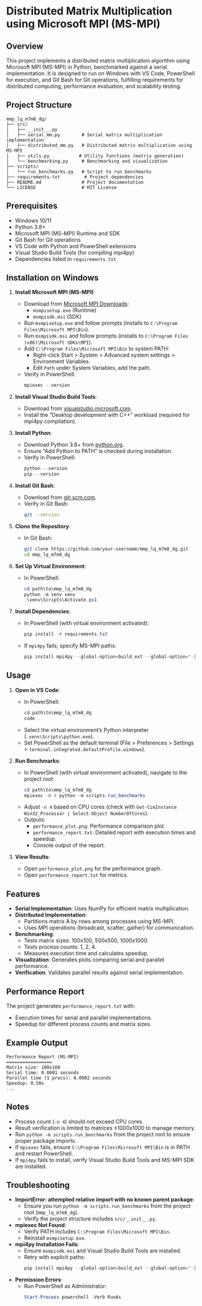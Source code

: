 # Distributed Matrix Multiplication using Microsoft MPI (MS-MPI)

## Overview

This project implements a distributed matrix multiplication algorithm using Microsoft MPI (MS-MPI) in Python, benchmarked against a serial implementation. It is designed to run on Windows with VS Code, PowerShell for execution, and Git Bash for Git operations, fulfilling requirements for distributed computing, performance evaluation, and scalability testing.

## Project Structure

```
mmp_lq_m7m8_dg/
├── src/
│   ├── __init__.py
│   ├── serial_mm.py        # Serial matrix multiplication implementation
│   ├── distributed_mm.py   # Distributed matrix multiplication using MS-MPI
│   ├── utils.py           # Utility functions (matrix generation)
│   └── benchmarking.py     # Benchmarking and visualization
├── scripts/
│   └── run_benchmarks.py   # Script to run benchmarks
├── requirements.txt         # Project dependencies
├── README.md               # Project documentation
└── LICENSE                 # MIT License
```

## Prerequisites

- Windows 10/11
- Python 3.8+
- Microsoft MPI (MS-MPI) Runtime and SDK
- Git Bash for Git operations
- VS Code with Python and PowerShell extensions
- Visual Studio Build Tools (for compiling mpi4py)
- Dependencies listed in `requirements.txt`

## Installation on Windows

1. **Install Microsoft MPI (MS-MPI)**:

   - Download from [Microsoft MPI Downloads](https://www.microsoft.com/en-us/download/details.aspx?id=57467):
     - `msmpisetup.exe` (Runtime)
     - `msmpisdk.msi` (SDK)
   - Run `msmpisetup.exe` and follow prompts (installs to `C:\Program Files\Microsoft MPI\Bin`).
   - Run `msmpisdk.msi` and follow prompts (installs to `C:\Program Files (x86)\Microsoft SDKs\MPI`).
   - Add `C:\Program Files\Microsoft MPI\Bin` to system PATH:
     - Right-click Start > System > Advanced system settings > Environment Variables.
     - Edit `Path` under System Variables, add the path.
   - Verify in PowerShell:
     ```powershell
     mpiexec --version
     ```

2. **Install Visual Studio Build Tools**:

   - Download from [visualstudio.microsoft.com](https://visualstudio.microsoft.com/visual-cpp-build-tools/).
   - Install the “Desktop development with C++” workload (required for mpi4py compilation).

3. **Install Python**:

   - Download Python 3.8+ from [python.org](https://www.python.org/downloads/).
   - Ensure “Add Python to PATH” is checked during installation.
   - Verify in PowerShell:
     ```powershell
     python --version
     pip --version
     ```

4. **Install Git Bash**:

   - Download from [git-scm.com](https://git-scm.com/download/win).
   - Verify in Git Bash:
     ```bash
     git --version
     ```

5. **Clone the Repository**:

   - In Git Bash:
     ```bash
     git clone https://github.com/your-username/mmp_lq_m7m8_dg.git
     cd mmp_lq_m7m8_dg
     ```

6. **Set Up Virtual Environment**:

   - In PowerShell:
     ```powershell
     cd path\to\mmp_lq_m7m8_dg
     python -m venv venv
     .\venv\Scripts\Activate.ps1
     ```

7. **Install Dependencies**:
   - In PowerShell (with virtual environment activated):
     ```powershell
     pip install -r requirements.txt
     ```
   - If `mpi4py` fails, specify MS-MPI paths:
     ```powershell
     pip install mpi4py --global-option=build_ext --global-option="-I/C:/Program Files (x86)/Microsoft SDKs/MPI/Include" --global-option="-L/C:/Program Files/Microsoft MPI/Bin" --global-option="-lmsmpi"
     ```

## Usage

1. **Open in VS Code**:

   - In PowerShell:
     ```powershell
     cd path\to\mmp_lq_m7m8_dg
     code .
     ```
   - Select the virtual environment’s Python interpreter (`.venv\Scripts\python.exe`).
   - Set PowerShell as the default terminal (File > Preferences > Settings > `terminal.integrated.defaultProfile.windows`).

2. **Run Benchmarks**:

   - In PowerShell (with virtual environment activated), navigate to the project root:
     ```powershell
     cd path\to\mmp_lq_m7m8_dg
     mpiexec -n 4 python -m scripts.run_benchmarks
     ```
   - Adjust `-n 4` based on CPU cores (check with `Get-CimInstance Win32_Processor | Select-Object NumberOfCores`).
   - Outputs:
     - `performance_plot.png`: Performance comparison plot.
     - `performance_report.txt`: Detailed report with execution times and speedup.
     - Console output of the report.

3. **View Results**:
   - Open `performance_plot.png` for the performance graph.
   - Open `performance_report.txt` for metrics.

## Features

- **Serial Implementation**: Uses NumPy for efficient matrix multiplication.
- **Distributed Implementation**:
  - Partitions matrix A by rows among processes using MS-MPI.
  - Uses MPI operations (broadcast, scatter, gather) for communication.
- **Benchmarking**:
  - Tests matrix sizes: 100x100, 500x500, 1000x1000.
  - Tests process counts: 1, 2, 4.
  - Measures execution time and calculates speedup.
- **Visualization**: Generates plots comparing serial and parallel performance.
- **Verification**: Validates parallel results against serial implementation.

## Performance Report

The project generates `performance_report.txt` with:

- Execution times for serial and parallel implementations.
- Speedup for different process counts and matrix sizes.

## Example Output

```
Performance Report (MS-MPI)
=================
Matrix size: 100x100
Serial time: 0.0001 seconds
Parallel time (1 procs): 0.0002 seconds
Speedup: 0.50x
...
```

## Notes

- Process count (`-n 4`) should not exceed CPU cores.
- Result verification is limited to matrices ≤1000x1000 to manage memory.
- Run `python -m scripts.run_benchmarks` from the project root to ensure proper package imports.
- If `mpiexec` fails, ensure `C:\Program Files\Microsoft MPI\Bin` is in PATH and restart PowerShell.
- If `mpi4py` fails to install, verify Visual Studio Build Tools and MS-MPI SDK are installed.

## Troubleshooting

- **ImportError: attempted relative import with no known parent package**:
  - Ensure you run `python -m scripts.run_benchmarks` from the project root (`mmp_lq_m7m8_dg`).
  - Verify the project structure includes `src/__init__.py`.
- **mpiexec Not Found**:
  - Verify PATH includes `C:\Program Files\Microsoft MPI\Bin`.
  - Reinstall `msmpisetup.exe`.
- **mpi4py Installation Fails**:
  - Ensure `msmpisdk.msi` and Visual Studio Build Tools are installed.
  - Retry with explicit paths:
    ```powershell
    pip install mpi4py --global-option=build_ext --global-option="-I/C:/Program Files (x86)/Microsoft SDKs/MPI/Include" --global-option="-L/C:/Program Files/Microsoft MPI/Bin" --global-option="-lmsmpi"
    ```
- **Permission Errors**:
  - Run PowerShell as Administrator:
    ```powershell
    Start-Process powershell -Verb RunAs
    ```
